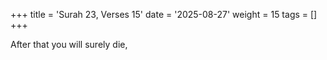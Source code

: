 +++
title = 'Surah 23, Verses 15'
date = '2025-08-27'
weight = 15
tags = []
+++

After that you will surely die,